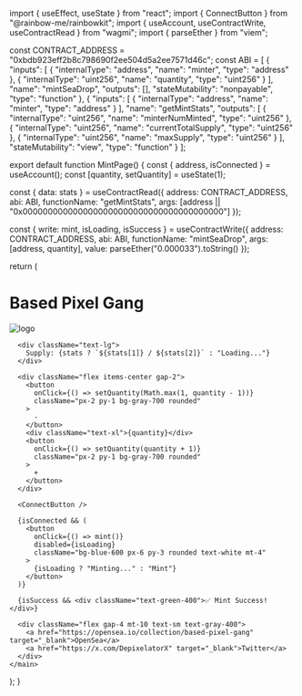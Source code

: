 import { useEffect, useState } from "react";
import { ConnectButton } from "@rainbow-me/rainbowkit";
import { useAccount, useContractWrite, useContractRead } from "wagmi";
import { parseEther } from "viem";

const CONTRACT_ADDRESS = "0xbdb923eff2b8c798690f2ee504d5a2ee7571d46c";
const ABI = [
  {
    "inputs": [
      { "internalType": "address", "name": "minter", "type": "address" },
      { "internalType": "uint256", "name": "quantity", "type": "uint256" }
    ],
    "name": "mintSeaDrop",
    "outputs": [],
    "stateMutability": "nonpayable",
    "type": "function"
  },
  {
    "inputs": [
      { "internalType": "address", "name": "minter", "type": "address" }
    ],
    "name": "getMintStats",
    "outputs": [
      { "internalType": "uint256", "name": "minterNumMinted", "type": "uint256" },
      { "internalType": "uint256", "name": "currentTotalSupply", "type": "uint256" },
      { "internalType": "uint256", "name": "maxSupply", "type": "uint256" }
    ],
    "stateMutability": "view",
    "type": "function"
  }
];

export default function MintPage() {
  const { address, isConnected } = useAccount();
  const [quantity, setQuantity] = useState(1);

  const { data: stats } = useContractRead({
    address: CONTRACT_ADDRESS,
    abi: ABI,
    functionName: "getMintStats",
    args: [address || "0x0000000000000000000000000000000000000000"]
  });

  const { write: mint, isLoading, isSuccess } = useContractWrite({
    address: CONTRACT_ADDRESS,
    abi: ABI,
    functionName: "mintSeaDrop",
    args: [address, quantity],
    value: parseEther("0.000033").toString()
  });

  return (
    <main className="min-h-screen bg-black text-white flex flex-col items-center justify-center gap-6 p-4">
      <h1 className="text-4xl font-bold">Based Pixel Gang</h1>
      <img src="/based.png" alt="logo" className="w-40" />

      <div className="text-lg">
        Supply: {stats ? `${stats[1]} / ${stats[2]}` : "Loading..."}
      </div>

      <div className="flex items-center gap-2">
        <button
          onClick={() => setQuantity(Math.max(1, quantity - 1))}
          className="px-2 py-1 bg-gray-700 rounded"
        >
          -
        </button>
        <div className="text-xl">{quantity}</div>
        <button
          onClick={() => setQuantity(quantity + 1)}
          className="px-2 py-1 bg-gray-700 rounded"
        >
          +
        </button>
      </div>

      <ConnectButton />

      {isConnected && (
        <button
          onClick={() => mint()}
          disabled={isLoading}
          className="bg-blue-600 px-6 py-3 rounded text-white mt-4"
        >
          {isLoading ? "Minting..." : "Mint"}
        </button>
      )}

      {isSuccess && <div className="text-green-400">✅ Mint Success!</div>}

      <div className="flex gap-4 mt-10 text-sm text-gray-400">
        <a href="https://opensea.io/collection/based-pixel-gang" target="_blank">OpenSea</a>
        <a href="https://x.com/DepixelatorX" target="_blank">Twitter</a>
      </div>
    </main>
  );
}
